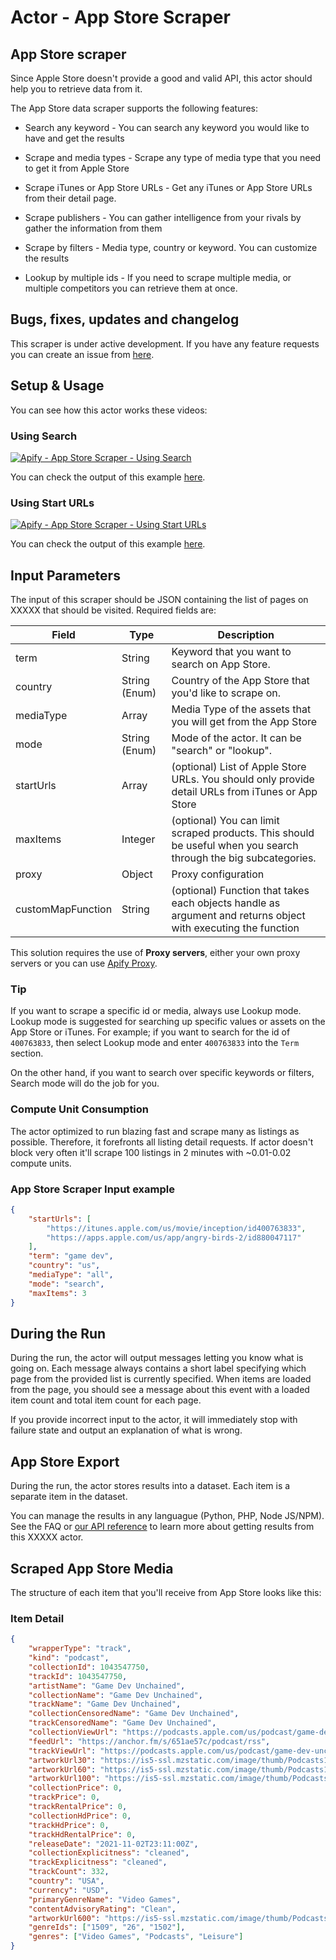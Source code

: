 # Actor - App Store Scraper

## App Store scraper

Since Apple Store doesn't provide a good and valid API, this actor should help you to retrieve data from it.

The App Store data scraper supports the following features:

-   Search any keyword - You can search any keyword you would like to have and get the results

-   Scrape and media types - Scrape any type of media type that you need to get it from Apple Store

-   Scrape iTunes or App Store URLs - Get any iTunes or App Store URLs from their detail page.

-   Scrape publishers - You can gather intelligence from your rivals by gather the information from them

-   Scrape by filters - Media type, country or keyword. You can customize the results

-   Lookup by multiple ids - If you need to scrape multiple media, or multiple competitors you can retrieve them at once.

## Bugs, fixes, updates and changelog

This scraper is under active development. If you have any feature requests you can create an issue from [here](https://github.com/epctex/appstore-scraper/issues).

## Setup & Usage

You can see how this actor works these videos:

### Using Search

[![Apify - App Store Scraper - Using Search](https://i.imgur.com/nfilL6Z.png)](https://www.youtube.com/watch?v=Fy4rLed-jEE)

You can check the output of this example [here](https://api.apify.com/v2/datasets/gLMI3Gi9GfG9gTcpH/items?clean=true&format=json).

### Using Start URLs

[![Apify - App Store Scraper - Using Start URLs](https://i.imgur.com/kHlDpgq.png)](https://www.youtube.com/watch?v=FUAWQbQ1uHI)

You can check the output of this example [here](https://api.apify.com/v2/datasets/ivCfm05aXFltiNFDQ/items?clean=true&format=json).

## Input Parameters

The input of this scraper should be JSON containing the list of pages on XXXXX that should be visited. Required fields are:

| Field             | Type          | Description                                                                                                     |
| ----------------- | ------------- | --------------------------------------------------------------------------------------------------------------- |
| term              | String        | Keyword that you want to search on App Store.                                                                   |
| country           | String (Enum) | Country of the App Store that you'd like to scrape on.                                                          |
| mediaType         | Array         | Media Type of the assets that you will get from the App Store                                                   |
| mode              | String (Enum) | Mode of the actor. It can be "search" or "lookup".                                                              |
| startUrls         | Array         | (optional) List of Apple Store URLs. You should only provide detail URLs from iTunes or App Store               |
| maxItems          | Integer       | (optional) You can limit scraped products. This should be useful when you search through the big subcategories. |
| proxy             | Object        | Proxy configuration                                                                                             |
| customMapFunction | String        | (optional) Function that takes each objects handle as argument and returns object with executing the function   |

This solution requires the use of **Proxy servers**, either your own proxy servers or you can use [Apify Proxy](https://www.apify.com/docs/proxy).

### Tip

If you want to scrape a specific id or media, always use Lookup mode. Lookup mode is suggested for searching up specific values or assets on the App Store or iTunes. For example; if you want to search for the id of `400763833`, then select Lookup mode and enter `400763833` into the `Term` section.

On the other hand, if you want to search over specific keywords or filters, Search mode will do the job for you.

### Compute Unit Consumption

The actor optimized to run blazing fast and scrape many as listings as possible. Therefore, it forefronts all listing detail requests. If actor doesn't block very often it'll scrape 100 listings in 2 minutes with ~0.01-0.02 compute units.

### App Store Scraper Input example

```json
{
    "startUrls": [
        "https://itunes.apple.com/us/movie/inception/id400763833",
        "https://apps.apple.com/us/app/angry-birds-2/id880047117"
    ],
    "term": "game dev",
    "country": "us",
    "mediaType": "all",
    "mode": "search",
    "maxItems": 3
}
```

## During the Run

During the run, the actor will output messages letting you know what is going on. Each message always contains a short label specifying which page from the provided list is currently specified.
When items are loaded from the page, you should see a message about this event with a loaded item count and total item count for each page.

If you provide incorrect input to the actor, it will immediately stop with failure state and output an explanation of what is wrong.

## App Store Export

During the run, the actor stores results into a dataset. Each item is a separate item in the dataset.

You can manage the results in any languague (Python, PHP, Node JS/NPM). See the FAQ or <a href="https://www.apify.com/docs/api" target="blank">our API reference</a> to learn more about getting results from this XXXXX actor.

## Scraped App Store Media

The structure of each item that you'll receive from App Store looks like this:

### Item Detail

```json
{
    "wrapperType": "track",
    "kind": "podcast",
    "collectionId": 1043547750,
    "trackId": 1043547750,
    "artistName": "Game Dev Unchained",
    "collectionName": "Game Dev Unchained",
    "trackName": "Game Dev Unchained",
    "collectionCensoredName": "Game Dev Unchained",
    "trackCensoredName": "Game Dev Unchained",
    "collectionViewUrl": "https://podcasts.apple.com/us/podcast/game-dev-unchained/id1043547750?uo=4",
    "feedUrl": "https://anchor.fm/s/651ae57c/podcast/rss",
    "trackViewUrl": "https://podcasts.apple.com/us/podcast/game-dev-unchained/id1043547750?uo=4",
    "artworkUrl30": "https://is5-ssl.mzstatic.com/image/thumb/Podcasts125/v4/3e/ea/04/3eea0406-7b9f-30f6-c626-6b9a4cef5597/mza_16385274979335913443.jpg/30x30bb.jpg",
    "artworkUrl60": "https://is5-ssl.mzstatic.com/image/thumb/Podcasts125/v4/3e/ea/04/3eea0406-7b9f-30f6-c626-6b9a4cef5597/mza_16385274979335913443.jpg/60x60bb.jpg",
    "artworkUrl100": "https://is5-ssl.mzstatic.com/image/thumb/Podcasts125/v4/3e/ea/04/3eea0406-7b9f-30f6-c626-6b9a4cef5597/mza_16385274979335913443.jpg/100x100bb.jpg",
    "collectionPrice": 0,
    "trackPrice": 0,
    "trackRentalPrice": 0,
    "collectionHdPrice": 0,
    "trackHdPrice": 0,
    "trackHdRentalPrice": 0,
    "releaseDate": "2021-11-02T23:11:00Z",
    "collectionExplicitness": "cleaned",
    "trackExplicitness": "cleaned",
    "trackCount": 332,
    "country": "USA",
    "currency": "USD",
    "primaryGenreName": "Video Games",
    "contentAdvisoryRating": "Clean",
    "artworkUrl600": "https://is5-ssl.mzstatic.com/image/thumb/Podcasts125/v4/3e/ea/04/3eea0406-7b9f-30f6-c626-6b9a4cef5597/mza_16385274979335913443.jpg/600x600bb.jpg",
    "genreIds": ["1509", "26", "1502"],
    "genres": ["Video Games", "Podcasts", "Leisure"]
}
```
